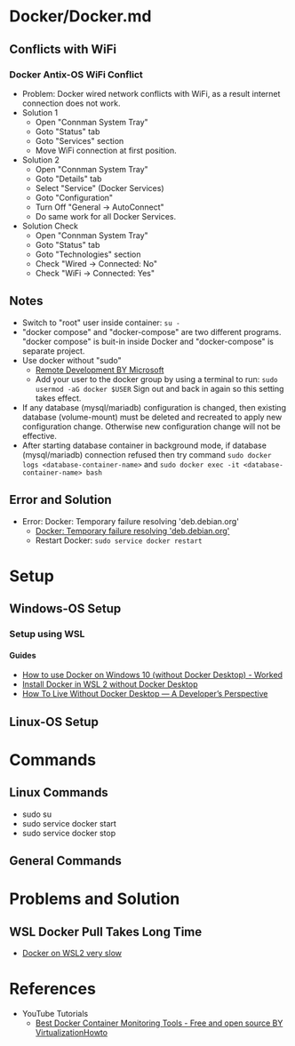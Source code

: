 # Docker/Docker.md

## Conflicts with WiFi

### Docker Antix-OS WiFi Conflict

* Problem: Docker wired network conflicts with WiFi, as a result internet connection does not work.
* Solution 1
  * Open "Connman System Tray"
  * Goto "Status" tab
  * Goto "Services" section
  * Move WiFi connection at first position.
* Solution 2
  * Open "Connman System Tray"
  * Goto "Details" tab
  * Select "Service" (Docker Services)
  * Goto "Configuration"
  * Turn Off "General -> AutoConnect"
  * Do same work for all Docker Services.
* Solution Check
  * Open "Connman System Tray"
  * Goto "Status" tab
  * Goto "Technologies" section
  * Check "Wired -> Connected: No"
  * Check "WiFi -> Connected: Yes"

## Notes

* Switch to "root" user inside container: `su -`
* "docker compose" and "docker-compose" are two different programs. "docker compose" is buit-in inside Docker and "docker-compose" is separate project.
* Use docker without "sudo"
  * [Remote Development BY Microsoft](https://marketplace.visualstudio.com/items?itemName=ms-vscode-remote.vscode-remote-extensionpack)
  * Add your user to the docker group by using a terminal to run: `sudo usermod -aG docker $USER` Sign out and back in again so this setting takes effect.
* If any database (mysql/mariadb) configuration is changed, then existing database (volume-mount) must be deleted and recreated to apply new configuration change. Otherwise new configuration change will not be effective.
* After starting database container in background mode, if database (mysql/mariadb) connection refused then try command `sudo docker logs <database-container-name>` and `sudo docker exec -it <database-container-name> bash`

## Error and Solution

* Error: Docker: Temporary failure resolving 'deb.debian.org'
  * [Docker: Temporary failure resolving 'deb.debian.org'](https://stackoverflow.com/questions/61567404/docker-temporary-failure-resolving-deb-debian-org)
  * Restart Docker: `sudo service docker restart`

# Setup

## Windows-OS Setup

### Setup using WSL

#### Guides
* [How to use Docker on Windows 10 (without Docker Desktop) - Worked](https://medium.com/@pawelmarcinkiewicz/how-to-use-docker-on-windows-10-without-docker-desktop-548b39738268)
* [Install Docker in WSL 2 without Docker Desktop](https://nickjanetakis.com/blog/install-docker-in-wsl-2-without-docker-desktop)
* [How To Live Without Docker Desktop — A Developer’s Perspective](https://www.objectivity.co.uk/blog/how-to-live-without-docker-desktop-developers-perspective/)

## Linux-OS Setup

# Commands

## Linux Commands
* sudo su
* sudo service docker start
* sudo service docker stop

## General Commands

# Problems and Solution

## WSL Docker Pull Takes Long Time

* [Docker on WSL2 very slow](https://stackoverflow.com/questions/62154016/docker-on-wsl2-very-slow)

# References

* YouTube Tutorials
  * [Best Docker Container Monitoring Tools - Free and open source BY VirtualizationHowto](https://www.youtube.com/watch?v=zxAmqY63eJE)
  